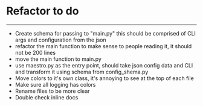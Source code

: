 # Refactor to do  

---

- Create schema for passing to "main.py" this should be comprised of CLI args and configuration from the json  
- refactor the main function to make sense to people reading it, it should not be 200 lines  
- move the main function to main.py  
- use maestro.py as the entry point, should take json config data and CLI and transform it using schema from config_shema.py  
- Move colors to it's own class, it's annoying to see at the top of each file
- Make sure all logging has colors
- Rename files to be more clear
- Double check inline docs

